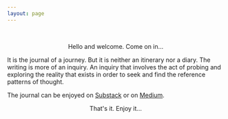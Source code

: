 ```yaml
---
layout: page
---
```

<br>
<p style="text-align:center;">Hello and welcome. Come on in...</p> 

It is the journal of a journey. 
But it is neither an itinerary nor a diary. 
The writing is more of an inquiry. 
An inquiry that involves the act of 
probing and exploring the reality that exists in order to
seek and find the reference patterns of thought. 

The journal can be enjoyed on [Substack](https://laminseima.substack.com)
or on [Medium](https://medium.com/@harminbenjamin). 

<p style="text-align: center;">That's it. Enjoy it...</p>
<br>
